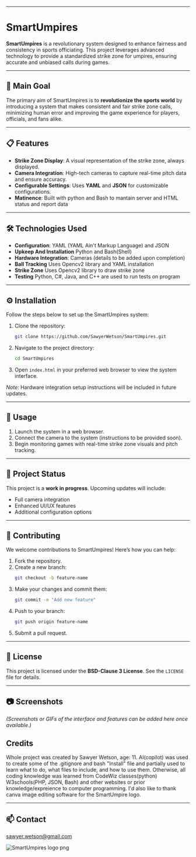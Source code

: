 

---

# SmartUmpires

**SmartUmpires** is a revolutionary system designed to enhance fairness and consistency in sports officiating. This project leverages advanced technology to provide a standardized strike zone for umpires, ensuring accurate and unbiased calls during games.

---

## 🚀 Main Goal

The primary aim of SmartUmpires is to **revolutionize the sports world** by introducing a system that makes consistent and fair strike zone calls, minimizing human error and improving the game experience for players, officials, and fans alike.

---

## 📋 Features

- **Strike Zone Display**: A visual representation of the strike zone, always displayed.
- **Camera Integration**: High-tech cameras to capture real-time pitch data and ensure accuracy.
- **Configurable Settings**: Uses **YAML** and **JSON** for customizable configurations.
- **Matinence**: Built with python and Bash to mantain server and HTML status and report data

---

## 🛠️ Technologies Used

- **Configuration**: YAML (YAML Ain't Markup Language) and JSON
- **Upkeep And Installation** Python and Bash(Shell)
- **Hardware Integration**: Cameras (details to be added upon completion)
- **Ball Tracking** Uses Opencv2 library and YAML installation
- **Strike Zone** Uses Opencv2 library to draw strike zone
- **Testing** Python, C#, Java, and C++ are used to run tests on program

---

## ⚙️ Installation

Follow the steps below to set up the SmartUmpires system:

1. Clone the repository:
    ```bash
    git clone https://github.com/SawyerWetson/SmartUmpires.git
    ```
2. Navigate to the project directory:
    ```bash
    cd SmartUmpires
    ```
3. Open `index.html` in your preferred web browser to view the system interface.

*Note:* Hardware integration setup instructions will be included in future updates.

---

## 📖 Usage

1. Launch the system in a web browser.
2. Connect the camera to the system (instructions to be provided soon).
3. Begin monitoring games with real-time strike zone visuals and pitch tracking.

---

## 📂 Project Status

This project is a **work in progress**. Upcoming updates will include:
- Full camera integration
- Enhanced UI/UX features
- Additional configuration options

---

## 🤝 Contributing

We welcome contributions to SmartUmpires! Here’s how you can help:
1. Fork the repository.
2. Create a new branch:
    ```bash
    git checkout -b feature-name
    ```
3. Make your changes and commit them:
    ```bash
    git commit -m "Add new feature"
    ```
4. Push to your branch:
    ```bash
    git push origin feature-name
    ```
5. Submit a pull request.

---

## 📜 License

This project is licensed under the **BSD-Clause 3 License**. See the `LICENSE` file for details.

---

## 📷 Screenshots

*(Screenshots or GIFs of the interface and features can be added here once available.)*

## Credits

Whole project was created by Sawyer Wetson, age: 11. AI(copilot) was used to create some of the .gitignore and bash "Install" file and partially used to learn what to do, what files to include, and how to use them. Otherwise, all coding knowledge was learned from CodeWiz classes(python) W3schools(PHP, JSON, Bash) and other websites or prior knowledge/expreience to computer programming. I'd also like to thank canva image editing software for the SmartUmpire logo.

---

## 📫 Contact
sawyer.wetson@gmail.com


![SmartUmpires logo png](https://github.com/user-attachments/assets/6f1060fd-b341-42ab-b79b-663fe83d5dd4)



